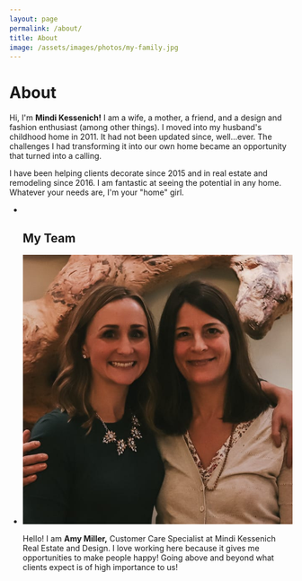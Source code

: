 ```yaml
---
layout: page
permalink: /about/
title: About
image: /assets/images/photos/my-family.jpg
---
```


# About

Hi, I'm __Mindi Kessenich!__ I am a wife, a mother, a friend, and a design and fashion enthusiast (among other things). I moved into my husband's childhood home in 2011. It had not been updated since, well...ever.  The challenges I had transforming it into our own home became an opportunity that turned into a calling.

I have been helping clients decorate since 2015 and in real estate and remodeling since 2016. I am fantastic at seeing the potential in any home. Whatever your needs are, I'm your "home" girl.

<ul class="team-list">
  <li class="team-list__member">
    <div class="member-photo">
      &nbsp;
    </div>
    <div class="member-description">
      <h2>My Team</h2>
    </div>
  </li>
  <li class="team-list__member">
    <div class="member-photo">
      <img src="/assets/images/photos/mindi-amy.jpg">
    </div>
    <div class="member-description">
      <p>Hello! I am <strong>Amy Miller,</strong> Customer Care Specialist at Mindi Kessenich Real Estate and Design. I love working here because it gives me opportunities to make people happy! Going above and beyond what clients expect is of high importance to us!</p>
    </div>
  </li>
</ul>
